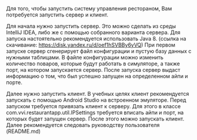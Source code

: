 Для того, чтобы запустить систему управления рестораном, Вам потребуется запустить сервер и клиент.

Для начала нужно запустить сервер. Это можно сделать из среды IntelliJ IDEA, либо же с помощью собранного варианта сервера.
Для запуска настоятельно рекомендуется использовать Java 8. (ссылка на скачивание: https://disk.yandex.ru/d/oef1hSVBBy6yVQ)
При первом запуске сервер сгенерирует файл конфигурации и пустую базу данных с нужными таблицами.
В файле конфигурации можно изменить количество поваров, которые будут работать в симуляторе, а также порт, на котором запускается сервер.
После запуска сервер выдаст информацию о том, что был успешно запущен на определенном айпи и порте.

Далее нужно запустить клиент. В учебных целях клиент рекомендуется запускать с помощью Android Studio на встроенном эмуляторе.
Перед запуском требуется привязать клиент к серверу. Для этого в классе com.vvi.restaurantapp.util.IPSettings требуется
вписать айпи и порт, на которых будет запущен сервер. После этого можно запускать клиент. Далее рекомендуется следовать 
руководству пользователя (README.md)
